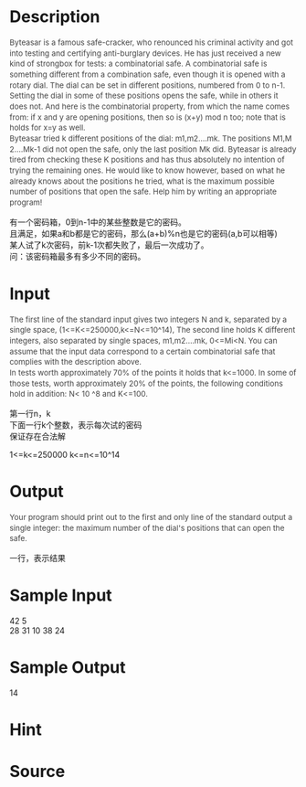 
# Description

<div class="content"><div style="line-height: 140%" align="left"><span style="font-size: 10pt; color: #444444; line-height: 140%">Byteasar is a famous safe-cracker, who renounced his criminal activity and got into testing and certifying anti-burglary devices. He has just received a new kind of strongbox for tests: a combinatorial safe. A combinatorial safe is something different from a combination safe, even though it is opened with a rotary dial. The dial can be set in different positions, numbered from 0 to n-1. Setting the dial in some of these positions opens the safe, while in others it does not. And here is the combinatorial property, from which the name comes from: if x and y are opening positions, then so is (x+y) mod n too; note that is holds for x=y as well. </span></div>
<div style="line-height: 140%" align="left"><span style="font-size: 10pt; color: #444444; line-height: 140%">Byteasar tried k different positions of the dial: m1,m2….mk. The positions M1,M 2….Mk-1 did not open the safe, only the last position Mk did. Byteasar is already tired from checking these K positions and has thus absolutely no intention of trying the remaining ones. He would like to know however, based on what he already knows about the positions he tried, what is the maximum possible number of positions that open the safe. Help him by writing an appropriate program! </span></div>
<p>有一个密码箱，0到n-1中的某些整数是它的密码。<br/>
且满足，如果a和b都是它的密码，那么(a+b)%n也是它的密码(a,b可以相等)<br/>
某人试了k次密码，前k-1次都失败了，最后一次成功了。<br/>
问：该密码箱最多有多少不同的密码。</p>
<p></p></div>

# Input

<div class="content"><div style="line-height: 140%" align="left"><span style="font-size: 10pt; color: #444444; line-height: 140%">The first line of the standard input gives two integers N and k, separated by a single space, (1&lt;=K&lt;=250000,k&lt;=N&lt;=10^14), The second line holds K different integers, also separated by single spaces, m1,m2….mk, 0&lt;=Mi&lt;N. You can assume that the input data correspond to a certain combinatorial safe that complies with the description above. </span></div>
<div style="line-height: 140%" align="left"><span style="font-size: 10pt; color: #444444; line-height: 140%">In tests worth approximately 70% of the points it holds that k&lt;=1000. In some of those tests, worth approximately 20% of the points, the following conditions hold in addition: N&lt; 10 ^8 and K&lt;=100. </span></div>
<p>第一行n，k<br/>
下面一行k个整数，表示每次试的密码<br/>
保证存在合法解</p>
<p>1&lt;=k&lt;=250000 k&lt;=n&lt;=10^14</p>
<p></p></div>

# Output

<div class="content"><div style="line-height: 140%" align="left"><span style="font-size: 10pt; color: #444444; line-height: 140%">Your program should print out to the first and only line of the standard output a single integer: the maximum number of the dial&#39;s positions that can open the safe. </span></div>
<p>一行，表示结果</p>
<p></p></div>

# Sample Input

<div class="content"><span class="sampledata">42 5<br/>
28 31 10 38 24<br/>
</span></div>

# Sample Output

<div class="content"><span class="sampledata">14</span></div>

# Hint

<div class="content"><p></p></div>

# Source

<div class="content"><p><a href="problemset.php?search="></a></p></div>

